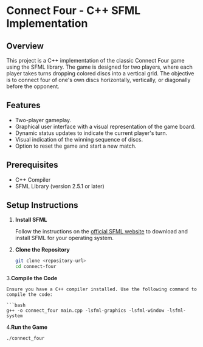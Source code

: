 # Connect Four - C++ SFML Implementation

## Overview

This project is a C++ implementation of the classic Connect Four game using the SFML library. The game is designed for two players, where each player takes turns dropping colored discs into a vertical grid. The objective is to connect four of one's own discs horizontally, vertically, or diagonally before the opponent.

## Features

- Two-player gameplay.
- Graphical user interface with a visual representation of the game board.
- Dynamic status updates to indicate the current player's turn.
- Visual indication of the winning sequence of discs.
- Option to reset the game and start a new match.

## Prerequisites

- C++ Compiler
- SFML Library (version 2.5.1 or later)

## Setup Instructions

1. **Install SFML**

   Follow the instructions on the [official SFML website](https://www.sfml-dev.org/download.php) to download and install SFML for your operating system.

2. **Clone the Repository**

   ```bash
   git clone <repository-url>
   cd connect-four
3.**Compile the Code**

    Ensure you have a C++ compiler installed. Use the following command to compile the code:

    ```bash
    g++ -o connect_four main.cpp -lsfml-graphics -lsfml-window -lsfml-system
4.**Run the Game**

  ```bash
./connect_four
